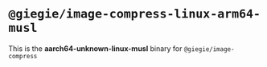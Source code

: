 # `@giegie/image-compress-linux-arm64-musl`

This is the **aarch64-unknown-linux-musl** binary for `@giegie/image-compress`
